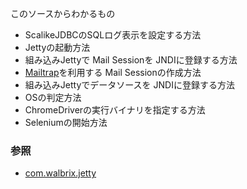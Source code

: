 このソースからわかるもの

- ScalikeJDBCのSQLログ表示を設定する方法
- Jettyの起動方法
- 組み込みJettyで Mail Sessionを JNDIに登録する方法
- [Mailtrap](https://mailtrap.io/)を利用する Mail Sessionの作成方法
- 組み込みJettyでデータソースを JNDIに登録する方法
- OSの判定方法
- ChromeDriverの実行バイナリを指定する方法
- Seleniumの開始方法

### 参照

- [com.walbrix.jetty](${contextRoot}/src/main/scala/com/walbrix/jetty/package.scala)

